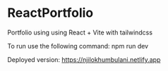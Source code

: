 # ReactPortfolio

Portfolio using using React + Vite with tailwindcss

To run use the following command:
    npm run dev


Deployed version: https://njilokhumbulani.netlify.app
